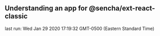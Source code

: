 ## Understanding an app for @sencha/ext-react-classic

last run: Wed Jan 29 2020 17:19:32 GMT-0500 (Eastern Standard Time)
